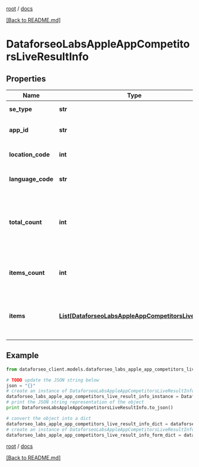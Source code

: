 [root](./../ "root") / [docs](./ "docs")

[[Back to README.md]](./../README.md "[Back to README.md]")

# DataforseoLabsAppleAppCompetitorsLiveResultInfo

## Properties

Name | Type | Description | Notes
------------ | ------------- | ------------- | -------------
**se_type** | **str** | search engine type | [optional]
**app_id** | **str** | id of the app in a POST array | [optional]
**location_code** | **int** | location code in a POST array | [optional]
**language_code** | **str** | language code in a POST array | [optional]
**total_count** | **int** | total amount of results in our database relevant to your request | [optional]
**items_count** | **int** | the number of results returned in the items array | [optional]
**items** | [**List[DataforseoLabsAppleAppCompetitorsLiveItem]**](DataforseoLabsAppleAppCompetitorsLiveItem.md) | contains data related to the app_id and competitor applications | [optional]

## Example

```python
from dataforseo_client.models.dataforseo_labs_apple_app_competitors_live_result_info import DataforseoLabsAppleAppCompetitorsLiveResultInfo

# TODO update the JSON string below
json = "{}"
# create an instance of DataforseoLabsAppleAppCompetitorsLiveResultInfo from a JSON string
dataforseo_labs_apple_app_competitors_live_result_info_instance = DataforseoLabsAppleAppCompetitorsLiveResultInfo.from_json(json)
# print the JSON string representation of the object
print DataforseoLabsAppleAppCompetitorsLiveResultInfo.to_json()

# convert the object into a dict
dataforseo_labs_apple_app_competitors_live_result_info_dict = dataforseo_labs_apple_app_competitors_live_result_info_instance.to_dict()
# create an instance of DataforseoLabsAppleAppCompetitorsLiveResultInfo from a dict
dataforseo_labs_apple_app_competitors_live_result_info_form_dict = dataforseo_labs_apple_app_competitors_live_result_info.from_dict(dataforseo_labs_apple_app_competitors_live_result_info_dict)
```

  

[root](./../ "root") / [docs](./ "docs")

[[Back to README.md]](./../README.md "[Back to README.md]")